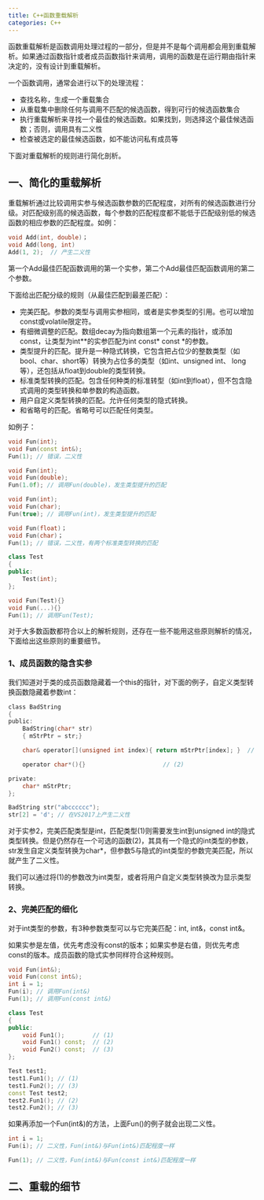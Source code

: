 ```yaml
---
title: C++函数重载解析
categories: C++
---
```


函数重载解析是函数调用处理过程的一部分，但是并不是每个调用都会用到重载解析。如果通过函数指针或者成员函数指针来调用，调用的函数是在运行期由指针来决定的，没有设计到重载解析。

一个函数调用，通常会进行以下的处理流程：
- 查找名称，生成一个重载集合
- 从重载集中删除任何与调用不匹配的候选函数，得到可行的候选函数集合
- 执行重载解析来寻找一个最佳的候选函数。如果找到，则选择这个最佳候选函数；否则，调用具有二义性
- 检查被选定的最佳候选函数，如不能访问私有成员等

下面对重载解析的规则进行简化剖析。

## 一、简化的重载解析
重载解析通过比较调用实参与候选函数参数的匹配程度，对所有的候选函数进行分级。对匹配级别高的候选函数，每个参数的匹配程度都不能低于匹配级别低的候选函数的相应参数的匹配程度。如例：
``` C++
void Add(int, double)；
void Add(long, int)
Add(1, 2);	// 产生二义性
```

第一个Add最佳匹配函数调用的第一个实参，第二个Add最佳匹配函数调用的第二个参数。

下面给出匹配分级的规则（从最佳匹配到最差匹配）：
- 完美匹配。参数的类型与调用实参相同，或者是实参类型的引用。也可以增加const或volatile限定符。
- 有细微调整的匹配。数组decay为指向数组第一个元素的指针，或添加const，让类型为int**的实参匹配为int const* const *的参数。
- 类型提升的匹配。提升是一种隐式转换，它包含把占位少的整数类型（如bool、char、short等）转换为占位多的类型（如int、unsigned int、 long等），还包括从float到double的类型转换。
- 标准类型转换的匹配。包含任何种类的标准转型（如int到float），但不包含隐式调用的类型转换和单参数的构造函数。
- 用户自定义类型转换的匹配。允许任何类型的隐式转换。
- 和省略号的匹配。省略号可以匹配任何类型。

如例子：
``` C++
void Fun(int);
void Fun(const int&);
Fun(1); // 错误，二义性

void Fun(int);
void Fun(double);
Fun(1.0f); // 调用Fun(double)，发生类型提升的匹配

void Fun(int);
void Fun(char);
Fun(true); // 调用Fun(int)，发生类型提升的匹配

void Fun(float)；
void Fun(char)；
Fun(1); // 错误，二义性，有两个标准类型转换的匹配

class Test
{
public:
	Test(int);
};

void Fun(Test){}
void Fun(...){}
Fun(1); // 调用Fun(Test);
```

对于大多数函数都符合以上的解析规则，还存在一些不能用这些原则解析的情况，下面给出这些原则的重要细节。
### 1、成员函数的隐含实参
我们知道对于类的成员函数隐藏着一个this的指针，对下面的例子，自定义类型转换函数隐藏着参数int：
``` C ++
class BadString
{
public:
	BadString(char* str)
	{ mStrPtr = str;}

	char& operator[](unsigned int index){ return mStrPtr[index]; }	// (1)

	operator char*(){}						// (2)

private:
	char* mStrPtr;
};

BadString str("abcccccc");
str[2] = 'd'; // 在VS2017上产生二义性
```
对于实参2，完美匹配类型是int，匹配类型(1)则需要发生int到unsigned int的隐式类型转换。但是仍然存在一个可选的函数(2)，其具有一个隐式的int类型的参数，str发生自定义类型转换为char*，但参数5与隐式的int类型的参数完美匹配，所以就产生了二义性。

我们可以通过将(1)的参数改为int类型，或者将用户自定义类型转换改为显示类型转换。
### 2、完美匹配的细化
对于int类型的参数，有3种参数类型可以与它完美匹配：int, int&，const int&。

如果实参是左值，优先考虑没有const的版本；如果实参是右值，则优先考虑const的版本。成员函数的隐式实参同样符合这种规则。
``` C++
void Fun(int&);
void Fun(const int&);
int i = 1;
Fun(i); // 调用Fun(int&)
Fun(1); // 调用Fun(const int&)

class Test
{
public:
	void Fun1();		// (1)
	void Fun1() const;	// (2)
	void Fun2() const;	// (3)
};

Test test1;
test1.Fun1(); // (1)
test1.Fun2(); // (3)
const Test test2;
test2.Fun1(); // (2)
test2.Fun2(); // (3)
```
如果再添加一个Fun(int&)的方法，上面Fun()的例子就会出现二义性。
``` C++
int i = 1;
Fun(i); // 二义性，Fun(int&)与Fun(int&)匹配程度一样

Fun(1); // 二义性，Fun(int&)与Fun(const int&)匹配程度一样
```

## 二、重载的细节